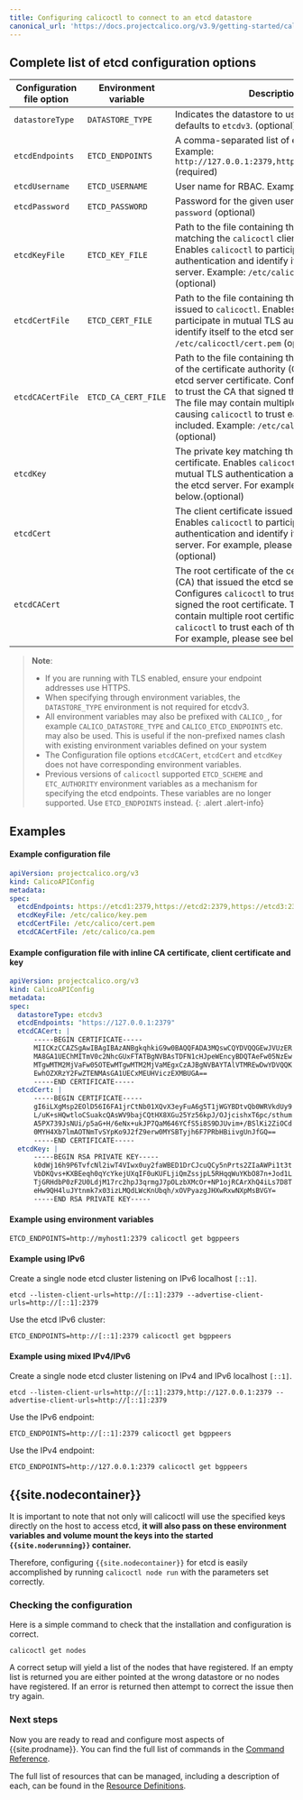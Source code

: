 ```yaml
---
title: Configuring calicoctl to connect to an etcd datastore
canonical_url: 'https://docs.projectcalico.org/v3.9/getting-started/calicoctl/configure/etcd'
---
```


## Complete list of etcd configuration options

| Configuration file option | Environment variable | Description                                                                           | Schema
| --------------------------| -------------------- | ------------------------------------------------------------------------------------- | ------
| `datastoreType`           | `DATASTORE_TYPE`     | Indicates the datastore to use. If unspecified, defaults to `etcdv3`. (optional)      | `kubernetes`, `etcdv3`
| `etcdEndpoints`           | `ETCD_ENDPOINTS`     | A comma-separated list of etcd endpoints. Example: `http://127.0.0.1:2379,http://127.0.0.2:2379` (required) | string
| `etcdUsername`            | `ETCD_USERNAME`      | User name for RBAC. Example: `user` (optional)                                        | string
| `etcdPassword`            | `ETCD_PASSWORD`      | Password for the given user name. Example: `password` (optional)                      | string
| `etcdKeyFile`             | `ETCD_KEY_FILE`      | Path to the file containing the private key matching the `calicoctl` client certificate. Enables `calicoctl` to participate in mutual TLS authentication and identify itself to the etcd server. Example: `/etc/calicoctl/key.pem` (optional) | string
| `etcdCertFile`            | `ETCD_CERT_FILE`     | Path to the file containing the client certificate issued to `calicoctl`. Enables `calicoctl` to participate in mutual TLS authentication and identify itself to the etcd server. Example: `/etc/calicoctl/cert.pem` (optional) | string
| `etcdCACertFile`          | `ETCD_CA_CERT_FILE`  | Path to the file containing the root certificate of the certificate authority (CA) that issued the etcd server certificate. Configures `calicoctl` to trust the CA that signed the root certificate. The file may contain multiple root certificates, causing `calicoctl` to trust each of the CAs included. Example: `/etc/calicoctl/ca.pem` (optional) | string
| `etcdKey`                 |                      | The private key matching the `calicoctl` client certificate. Enables `calicoctl` to participate in mutual TLS authentication and identify itself to the etcd server. For example, please see below.(optional) | string
| `etcdCert`                |                      | The client certificate issued to `calicoctl`. Enables `calicoctl` to participate in mutual TLS authentication and identify itself to the etcd server. For example, please see below.(optional) | string
| `etcdCACert`              |                      | The root certificate of the certificate authority (CA) that issued the etcd server certificate. Configures `calicoctl` to trust the CA that signed the root certificate. The config file may contain multiple root certificates, causing `calicoctl` to trust each of the CAs included. For example, please see below.(optional) | string

> **Note**:
> - If you are running with TLS enabled, ensure your endpoint addresses use HTTPS.
> - When specifying through environment variables, the `DATASTORE_TYPE` environment
>   is not required for etcdv3.
> - All environment variables may also be prefixed with `CALICO_`, for example
>   `CALICO_DATASTORE_TYPE` and `CALICO_ETCD_ENDPOINTS` etc. may also be used.
>   This is useful if the non-prefixed names clash with existing environment
>   variables defined on your system
> - The Configuration file options `etcdCACert`, `etcdCert` and `etcdKey` does not have
>   corresponding environment variables.
> - Previous versions of `calicoctl` supported `ETCD_SCHEME` and `ETC_AUTHORITY` environment
>   variables as a mechanism for specifying the etcd endpoints. These variables are
>   no longer supported. Use `ETCD_ENDPOINTS` instead.
{: .alert .alert-info}

## Examples

#### Example configuration file

```yaml
apiVersion: projectcalico.org/v3
kind: CalicoAPIConfig
metadata:
spec:
  etcdEndpoints: https://etcd1:2379,https://etcd2:2379,https://etcd3:2379
  etcdKeyFile: /etc/calico/key.pem
  etcdCertFile: /etc/calico/cert.pem
  etcdCACertFile: /etc/calico/ca.pem
```
#### Example configuration file with inline CA certificate, client certificate and key

```yaml
apiVersion: projectcalico.org/v3
kind: CalicoAPIConfig
metadata:
spec:
  datastoreType: etcdv3
  etcdEndpoints: "https://127.0.0.1:2379"
  etcdCACert: |
      -----BEGIN CERTIFICATE-----
      MIICKzCCAZSgAwIBAgIBAzANBgkqhkiG9w0BAQQFADA3MQswCQYDVQQGEwJVUzER
      MA8GA1UEChMITmV0c2NhcGUxFTATBgNVBAsTDFN1cHJpeWEncyBDQTAeFw05NzEw
      MTgwMTM2MjVaFw05OTEwMTgwMTM2MjVaMEgxCzAJBgNVBAYTAlVTMREwDwYDVQQK
      EwhOZXRzY2FwZTENMAsGA1UECxMEUHViczEXMBUGA==
      -----END CERTIFICATE-----
  etcdCert: |
      -----BEGIN CERTIFICATE-----
      gI6iLXgMsp2EOlD56I6FA1jrCtNb01XQvX3eyFuA6g5T1jWGYBDtvQb0WRVkdUy9
      L/uK+sHQwtloCSuakcQAsWV9bajCQtHX8XGu25Yz56kpJ/OJjcishxT6pc/sthum
      A5PX739JsNUi/p5aG+H/6eNx+ukJP7QaM646YCfS5i8S9DJUvim+/BSlKi2ZiOCd
      0MYH4Xb7lmAOTNmTvSYpKo9J2fZ9erw0MYSBTyjh6F7PRbHBiivgUnJfGQ==
      -----END CERTIFICATE-----
  etcdKey: |
      -----BEGIN RSA PRIVATE KEY-----
      k0dWj16h9P6TvfcNl2iwT4VIwx0uy2faWBED1DrCJcuQCy5nPrts2ZIaAWPi1t3t
      VbDKQvs+KXBEeqh0qYcYkejUXqIF0uKUFLjiQmZssjpL5RHqqWuYKbO87n+Jod1L
      TjGRHdbP0zF2U0LdjM17rc2hpJ3qrmgJ7pOLzbXMcOr+NP1ojRCArXhQ4iLs7D8T
      eHw9QH4luJYtnmk7x03izLMQdLWcKnUbqh/xOVPyazgJHXwRxwNXpMsBVGY=
      -----END RSA PRIVATE KEY-----
```

#### Example using environment variables

```
ETCD_ENDPOINTS=http://myhost1:2379 calicoctl get bgppeers
```

#### Example using IPv6

Create a single node etcd cluster listening on IPv6 localhost `[::1]`.

```
etcd --listen-client-urls=http://[::1]:2379 --advertise-client-urls=http://[::1]:2379
```

Use the etcd IPv6 cluster:

```
ETCD_ENDPOINTS=http://[::1]:2379 calicoctl get bgppeers
```

#### Example using mixed IPv4/IPv6

Create a single node etcd cluster listening on IPv4 and IPv6 localhost `[::1]`.

```
etcd --listen-client-urls=http://[::1]:2379,http://127.0.0.1:2379 --advertise-client-urls=http://[::1]:2379
```

Use the IPv6 endpoint:

```
ETCD_ENDPOINTS=http://[::1]:2379 calicoctl get bgppeers
```

Use the IPv4 endpoint:

```
ETCD_ENDPOINTS=http://127.0.0.1:2379 calicoctl get bgppeers
```

## {{site.nodecontainer}}

It is important to note that not only will calicoctl will use the specified keys directly
on the host to access etcd, **it will also pass on these environment variables
and volume mount the keys into the started `{{site.noderunning}}` container.**

Therefore, configuring `{{site.nodecontainer}}` for etcd is easily accomplished by running
`calicoctl node run` with the parameters set correctly.


### Checking the configuration

Here is a simple command to check that the installation and configuration is
correct.

```
calicoctl get nodes
```

A correct setup will yield a list of the nodes that have registered.  If an
empty list is returned you are either pointed at the wrong datastore or no
nodes have registered.  If an error is returned then attempt to correct the
issue then try again.

### Next steps

Now you are ready to read and configure most aspects of {{site.prodname}}.  You can
find the full list of commands in the
[Command Reference]({{site.baseurl}}/{{page.version}}/reference/calicoctl/commands/).

The full list of resources that can be managed, including a description of each,
can be found in the
[Resource Definitions]({{site.baseurl}}/{{page.version}}/reference/calicoctl/resources/).
